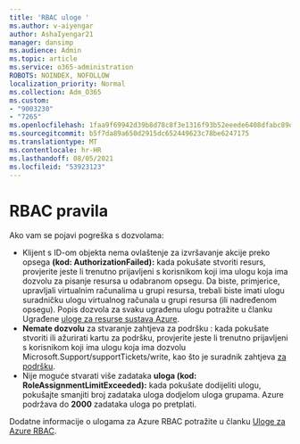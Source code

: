 ```yaml
---
title: 'RBAC uloge '
ms.author: v-aiyengar
author: AshaIyengar21
manager: dansimp
ms.audience: Admin
ms.topic: article
ms.service: o365-administration
ROBOTS: NOINDEX, NOFOLLOW
localization_priority: Normal
ms.collection: Adm_O365
ms.custom:
- "9003230"
- "7265"
ms.openlocfilehash: 1faa9f69942d39b8d78c8f3e1316f93b52eeede6408dfabc89d0f7fe38b86fb3
ms.sourcegitcommit: b5f7da89a650d2915dc652449623c78be6247175
ms.translationtype: MT
ms.contentlocale: hr-HR
ms.lasthandoff: 08/05/2021
ms.locfileid: "53923123"
---
```

# <a name="rbac-rules"></a>RBAC pravila

Ako vam se pojavi pogreška s dozvolama: 

- Klijent s ID-om objekta nema ovlaštenje za izvršavanje akcije preko opsega **(kod: AuthorizationFailed):** kada pokušate stvoriti resurs, provjerite jeste li trenutno prijavljeni s korisnikom koji ima ulogu koja ima dozvolu za pisanje resursa u odabranom opsegu. Da biste, primjerice, upravljali virtualnim računalima u grupi resursa, trebali biste imati ulogu suradničku ulogu virtualnog računala u grupi resursa (ili nadređenom opsegu). [](https://docs.microsoft.com/azure/role-based-access-control/built-in-roles?WT.mc_id=Portal-Microsoft_Azure_Support#virtual-machine-contributor) Popis dozvola za svaku ugrađenu ulogu potražite u članku Ugrađene [uloge za resurse sustava Azure](https://docs.microsoft.com/azure/role-based-access-control/built-in-roles?WT.mc_id=Portal-Microsoft_Azure_Support).
- **Nemate dozvolu** za stvaranje zahtjeva za podršku : kada pokušate stvoriti ili ažurirati kartu za podršku, provjerite jeste li trenutno prijavljeni s korisnikom koji ima ulogu koja ima dozvolu Microsoft.Support/supportTickets/write, kao što je suradnik zahtjeva [za podršku](https://docs.microsoft.com/azure/role-based-access-control/built-in-roles?WT.mc_id=Portal-Microsoft_Azure_Support#support-request-contributor).
- Nije moguće stvarati više zadataka **uloga (kod: RoleAssignmentLimitExceeded):** kada pokušate dodijeliti ulogu, pokušajte smanjiti broj zadataka uloga dodjelom uloga grupama. Azure podržava do **2000** zadataka uloga po pretplati.

Dodatne informacije o ulogama za Azure RBAC potražite u članku [Uloge za Azure RBAC](https://docs.microsoft.com/azure/role-based-access-control/role-assignments-portal?WT.mc_id=Portal-Microsoft_Azure_Support).
